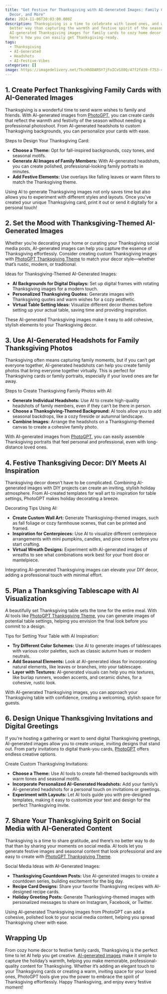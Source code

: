 ```yaml
---
title: "Get Festive for Thanksgiving with AI-Generated Images: Family Cards,
  Decor, and More"
date: 2024-11-06T20:03:00.000Z
description: Thanksgiving is a time to celebrate with loved ones, and what
  better way than capturing the warmth and festive spirit of the season? From
  AI-generated Thanksgiving images for family cards to cozy home decor ideas,
  here’s how you can easily get Thanksgiving-ready.
tags:
  - Thanksgiving
  - AI-Generated
  - Headshots
  - AI-Festive-Vibes
categories: []
image: https://imagedelivery.net/TkcHhODAR5Y7jFoICvSX0Q/47f2fd39-f753-4542-27b4-0bc0a724d300/public
---
```

## **1. Create Perfect Thanksgiving Family Cards with AI-Generated Images**

Thanksgiving is a wonderful time to send warm wishes to family and friends. With AI-generated images from [PhotoGPT](https://www.photogptai.com/), you can create cards that reflect the warmth and festivity of the season without needing a professional photoshoot. From AI-generated headshots to custom Thanksgiving backgrounds, you can personalize your cards with ease.



Steps to Design Your Thanksgiving Card:

* **Choose a Theme:** Opt for fall-inspired backgrounds, cozy tones, and seasonal motifs.
* **Generate AI Images of Family Members:** With AI-generated headshots, you can create polished, professional-looking family portraits in minutes.
* **Add Festive Elements:** Use overlays like falling leaves or warm filters to match the Thanksgiving theme.

Using AI to generate Thanksgiving images not only saves time but also allows you to experiment with different styles and layouts. Once you’ve created your unique Thanksgiving card, print it out or send it digitally for a personal touch!



## 2. Set the Mood with Thanksgiving-Themed AI-Generated Images

Whether you’re decorating your home or curating your Thanksgiving social media posts, AI-generated images can help you capture the essence of Thanksgiving effortlessly. Consider creating custom Thanksgiving images with [PhotoGPT Thanksgiving Theme](https://www.photogptai.com/presets/Thanksgiving) to match your decor style—whether that’s rustic, modern, or traditional.



Ideas for Thanksgiving-Themed AI-Generated Images:

* **AI Backgrounds for Digital Displays:** Set up digital frames with rotating Thanksgiving images for a modern touch.
* **Personalized Thanksgiving Quotes:** Generate images with Thanksgiving quotes and warm wishes for a cozy aesthetic.
* **Virtual Table Setting Ideas:** Visualize different decor themes before setting up your actual table, saving time and providing inspiration.

These AI-generated Thanksgiving images make it easy to add cohesive, stylish elements to your Thanksgiving decor.



## 3. Use AI-Generated Headshots for Family Thanksgiving Photos

Thanksgiving often means capturing family moments, but if you can’t get everyone together, AI-generated headshots can help you create family photos that bring everyone together virtually. This is perfect for Thanksgiving cards or family portraits, especially if your loved ones are far away.



Steps to Create Thanksgiving Family Photos with AI:

* **Generate Individual Headshots:** Use AI to create high-quality headshots of family members, even if they can’t be there in person.
* **Choose a Thanksgiving-Themed Background:** AI tools allow you to add seasonal backdrops, like a cozy fireside or autumnal landscape.
* **Combine Images:** Arrange the headshots on a Thanksgiving-themed canvas to create a cohesive family photo.

With AI-generated images from [PhotoGPT](https://www.photogptai.com/), you can easily assemble Thanksgiving portraits that feel personal and professional, even with long-distance loved ones.



## 4. Festive Thanksgiving Decor: DIY Meets AI Inspiration

Thanksgiving decor doesn’t have to be complicated. Combining AI-generated images with DIY projects can create an inviting, stylish holiday atmosphere. From AI-created templates for wall art to inspiration for table settings, PhotoGPT makes holiday decorating a breeze.



Decorating Tips Using AI:

* **Create Custom Wall Art:** Generate Thanksgiving-themed images, such as fall foliage or cozy farmhouse scenes, that can be printed and framed.
* **Inspiration for Centerpieces:** Use AI to visualize different centerpiece arrangements with mini pumpkins, candles, and pine cones before you start crafting.
* **Virtual Wreath Designs:** Experiment with AI-generated images of wreaths to see what combinations work best for your front door or mantelpiece.

Integrating AI-generated Thanksgiving images can elevate your DIY decor, adding a professional touch with minimal effort.



## 5. Plan a Thanksgiving Tablescape with AI Visualization

A beautifully set Thanksgiving table sets the tone for the entire meal. With AI tools like [PhotoGPT Thanksgiving Theme](https://www.photogptai.com/presets/Thanksgiving), you can generate images of potential table settings, helping you envision the final look before you commit to a design.



Tips for Setting Your Table with AI Inspiration:

* **Try Different Color Schemes:** Use AI to generate images of tablescapes with various color palettes, such as classic autumn hues or modern neutrals.
* **Add Seasonal Elements:** Look at AI-generated ideas for incorporating natural elements, like leaves or branches, into your tablescape.
* **Layer with Textures:** AI-generated visuals can help you mix textures, like burlap runners, wooden accents, and ceramic dishes, for a cohesive, rustic look.

With AI-generated Thanksgiving images, you can approach your Thanksgiving table with confidence, creating a welcoming, stylish space for guests.



## 6. Design Unique Thanksgiving Invitations and Digital Greetings

If you're hosting a gathering or want to send digital Thanksgiving greetings, AI-generated images allow you to create unique, inviting designs that stand out. From party invitations to digital thank-you cards, [PhotoGPT](https://www.photogptai.com/) offers endless creative options.



Create Custom Thanksgiving Invitations:

* **Choose a Theme:** Use AI tools to create fall-themed backgrounds with warm tones and seasonal motifs.
* **Incorporate Personalized AI-Generated Headshots:** Add your family’s AI-generated headshots for a personal touch on invitations or greetings.
* **Experiment with Layouts:** Let AI tools guide you with pre-designed templates, making it easy to customize your text and design for the perfect Thanksgiving invite.

## 7. Share Your Thanksgiving Spirit on Social Media with AI-Generated Content

Thanksgiving is a time to share gratitude, and there’s no better way to do that than by sharing your moments on social media. AI tools let you generate festive images and seasonal content that look professional and are easy to create with [PhotoGPT Thanksgiving Theme](https://www.photogptai.com/presets/Thanksgiving).



Social Media Ideas with AI-Generated Images:

* **Thanksgiving Countdown Posts:** Use AI-generated images to create a countdown series, building excitement for the big day.
* **Recipe Card Designs:** Share your favorite Thanksgiving recipes with AI-designed recipe cards.
* **Holiday Greeting Posts:** Generate Thanksgiving-themed images with personalized messages to share on Instagram, Facebook, or Twitter.

Using AI-generated Thanksgiving images from PhotoGPT can add a cohesive, polished look to your social media content, helping you spread Thanksgiving cheer with ease.



## Wrapping Up



From cozy home decor to festive family cards, Thanksgiving is the perfect time to let AI help you get creative. [AI-generated images](https://www.photogptai.com/) make it simple to capture the holiday’s warmth, helping you make memorable, professional-quality content for Thanksgiving. Whether it’s adding an elegant touch to your Thanksgiving cards or creating a warm, inviting space for your loved ones, PhotoGPT tools give you the power to embrace the spirit of Thanksgiving effortlessly. Happy Thanksgiving, and enjoy every festive moment!
